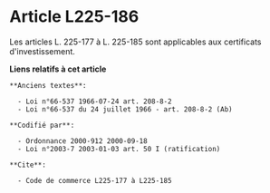 # Article L225-186

Les articles L. 225-177 à L. 225-185 sont applicables aux certificats d'investissement.

**Liens relatifs à cet article**

	**Anciens textes**:

	  - Loi n°66-537 1966-07-24 art. 208-8-2
	  - Loi n°66-537 du 24 juillet 1966 - art. 208-8-2 (Ab)

	**Codifié par**:

	  - Ordonnance 2000-912 2000-09-18
	  - Loi n°2003-7 2003-01-03 art. 50 I (ratification)

	**Cite**:

	  - Code de commerce L225-177 à L225-185
